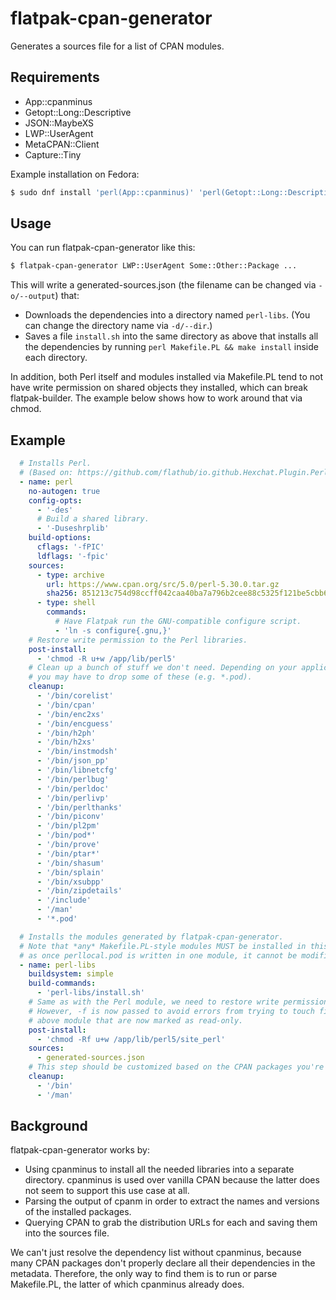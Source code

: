 # flatpak-cpan-generator

Generates a sources file for a list of CPAN modules.

## Requirements

- App::cpanminus
- Getopt::Long::Descriptive
- JSON::MaybeXS
- LWP::UserAgent
- MetaCPAN::Client
- Capture::Tiny

Example installation on Fedora:

```bash
$ sudo dnf install 'perl(App::cpanminus)' 'perl(Getopt::Long::Descriptive)' ...
```

## Usage

You can run flatpak-cpan-generator like this:

```bash
$ flatpak-cpan-generator LWP::UserAgent Some::Other::Package ...
```

This will write a generated-sources.json (the filename can be changed via `-o/--output`) that:

- Downloads the dependencies into a directory named `perl-libs`. (You can change the directory
  name via `-d/--dir`.)
- Saves a file `install.sh` into the same directory as above that installs all the dependencies
  by running `perl Makefile.PL && make install` inside each directory.

In addition, both Perl itself and modules installed via Makefile.PL tend to not have write
permission on shared objects they installed, which can break flatpak-builder. The example
below shows how to work around that via chmod.

## Example

```yaml
  # Installs Perl.
  # (Based on: https://github.com/flathub/io.github.Hexchat.Plugin.Perl)
  - name: perl
    no-autogen: true
    config-opts:
      - '-des'
      # Build a shared library.
      - '-Duseshrplib'
    build-options:
      cflags: '-fPIC'
      ldflags: '-fpic'
    sources:
      - type: archive
        url: https://www.cpan.org/src/5.0/perl-5.30.0.tar.gz
        sha256: 851213c754d98ccff042caa40ba7a796b2cee88c5325f121be5cbb61bbf975f2
      - type: shell
        commands:
          # Have Flatpak run the GNU-compatible configure script.
          - 'ln -s configure{.gnu,}'
    # Restore write permission to the Perl libraries.
    post-install:
      - 'chmod -R u+w /app/lib/perl5'
    # Clean up a bunch of stuff we don't need. Depending on your application,
    # you may have to drop some of these (e.g. *.pod).
    cleanup:
      - '/bin/corelist'
      - '/bin/cpan'
      - '/bin/enc2xs'
      - '/bin/encguess'
      - '/bin/h2ph'
      - '/bin/h2xs'
      - '/bin/instmodsh'
      - '/bin/json_pp'
      - '/bin/libnetcfg'
      - '/bin/perlbug'
      - '/bin/perldoc'
      - '/bin/perlivp'
      - '/bin/perlthanks'
      - '/bin/piconv'
      - '/bin/pl2pm'
      - '/bin/pod*'
      - '/bin/prove'
      - '/bin/ptar*'
      - '/bin/shasum'
      - '/bin/splain'
      - '/bin/xsubpp'
      - '/bin/zipdetails'
      - '/include'
      - '/man'
      - '*.pod'

  # Installs the modules generated by flatpak-cpan-generator.
  # Note that *any* Makefile.PL-style modules MUST be installed in this one step,
  # as once perllocal.pod is written in one module, it cannot be modified by others.
  - name: perl-libs
    buildsystem: simple
    build-commands:
      - 'perl-libs/install.sh'
    # Same as with the Perl module, we need to restore write permission.
    # However, -f is now passed to avoid errors from trying to touch files from the
    # above module that are now marked as read-only.
    post-install:
      - 'chmod -Rf u+w /app/lib/perl5/site_perl'
    sources:
      - generated-sources.json
    # This step should be customized based on the CPAN packages you're using.
    cleanup:
      - '/bin'
      - '/man'
```

## Background

flatpak-cpan-generator works by:

- Using cpanminus to install all the needed libraries into a separate directory. cpanminus is
  used over vanilla CPAN because the latter does not seem to support this use case at all.
- Parsing the output of cpanm in order to extract the names and versions of the installed packages.
- Querying CPAN to grab the distribution URLs for each and saving them into the sources file.

We can't just resolve the dependency list without cpanminus, because many CPAN packages don't
properly declare all their dependencies in the metadata. Therefore, the only way to find them
is to run or parse Makefile.PL, the latter of which cpanminus already does.
